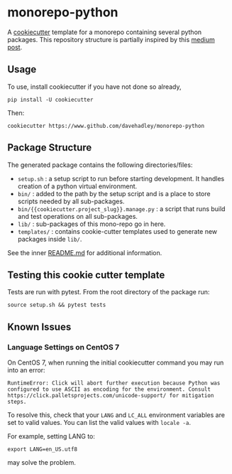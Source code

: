 # monorepo-python

A [cookiecutter](https://github.com/cookiecutter/cookiecutter) template for a 
monorepo containing several python packages. This repository structure is partially inspired by this [medium post](https://medium.com/opendoor-labs/our-python-monorepo-d34028f2b6fa).

## Usage

To use, install cookiecutter if you have not done so already,
```
pip install -U cookiecutter
```

Then:
```
cookiecutter https://www.github.com/davehadley/monorepo-python
```

## Package Structure

The generated package contains the following directories/files:
- `setup.sh` : a setup script to run before starting development. It handles creation of a python virtual environment.
- `bin/` : added to the path by the setup script and is a place to store scripts needed by all sub-packages.
- `bin/{{cookiecutter.project_slug}}.manage.py` : a script that runs build and test operations on all sub-packages.
- `lib/` : sub-packages of this mono-repo go in here.
- `templates/` : contains cookie-cutter templates used to generate new packages inside `lib/`.

See the inner [README.md](./{{cookiecutter.project_slug}}/README.md) for additional information.

## Testing this cookie cutter template

Tests are run with pytest. From the root directory of the package run:
```
source setup.sh && pytest tests
```

## Known Issues

### Language Settings on CentOS 7

On CentOS 7, when running the initial cookiecutter command you may run into an error:
```
RuntimeError: Click will abort further execution because Python was configured to use ASCII as encoding for the environment. Consult https://click.palletsprojects.com/unicode-support/ for mitigation steps.
``` 

To resolve this, check that your `LANG` and `LC_ALL` environment variables are set to
valid values. You can list the valid values with `locale -a`.

For example, setting LANG to:
```
export LANG=en_US.utf8
```
may solve the problem.
